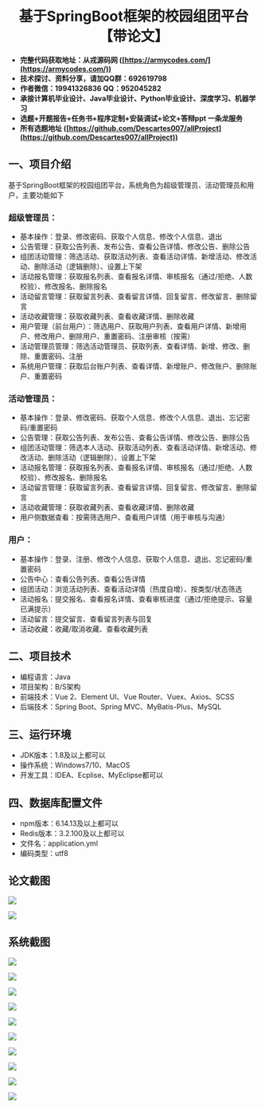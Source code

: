 ﻿<h1 align="center">基于SpringBoot框架的校园组团平台【带论文】</h1></p>

- <b>完整代码获取地址：从戎源码网 ([https://armycodes.com/](https://armycodes.com/))</b>
- <b>技术探讨、资料分享，请加QQ群：692619798</b>
- <b>作者微信：19941326836  QQ：952045282</b>
- <b>承接计算机毕业设计、Java毕业设计、Python毕业设计、深度学习、机器学习</b>
- <b>选题+开题报告+任务书+程序定制+安装调试+论文+答辩ppt 一条龙服务</b>
- <b>所有选题地址 ([https://github.com/Descartes007/allProject](https://github.com/Descartes007/allProject)) </b>

## 一、项目介绍

基于SpringBoot框架的校园组团平台，系统角色为超级管理员、活动管理员和用户，主要功能如下
### 超级管理员：
- 基本操作：登录、修改密码、获取个人信息、修改个人信息、退出
- 公告管理：获取公告列表、发布公告、查看公告详情、修改公告、删除公告
- 组团活动管理：筛选活动、获取活动列表、查看活动详情、新增活动、修改活动、删除活动（逻辑删除）、设置上下架
- 活动报名管理：获取报名列表、查看报名详情、审核报名（通过/拒绝、人数校验）、修改报名、删除报名
- 活动留言管理：获取留言列表、查看留言详情、回复留言、修改留言、删除留言
- 活动收藏管理：获取收藏列表、查看收藏详情、删除收藏
- 用户管理（前台用户）：筛选用户、获取用户列表、查看用户详情、新增用户、修改用户、删除用户、重置密码、注册审核（按需）
- 活动管理员管理：筛选活动管理员、获取列表、查看详情、新增、修改、删除、重置密码、注册
- 系统用户管理：获取后台账户列表、查看详情、新增账户、修改账户、删除账户、重置密码
### 活动管理员：
- 基本操作：登录、修改密码、获取个人信息、修改个人信息、退出、忘记密码/重置密码
- 公告管理：获取公告列表、发布公告、查看公告详情、修改公告、删除公告
- 组团活动管理：筛选本人活动、获取活动列表、查看活动详情、新增活动、修改活动、删除活动（逻辑删除）、设置上下架
- 活动报名管理：获取报名列表、查看报名详情、审核报名（通过/拒绝、人数校验）、修改报名、删除报名
- 活动留言管理：获取留言列表、查看留言详情、回复留言、修改留言、删除留言
- 活动收藏管理：获取收藏列表、查看收藏详情、删除收藏
- 用户侧数据查看：按需筛选用户、查看用户详情（用于审核与沟通）
### 用户：
- 基本操作：登录、注册、修改个人信息、获取个人信息、退出、忘记密码/重置密码
- 公告中心：查看公告列表、查看公告详情
- 组团活动：浏览活动列表、查看活动详情（热度自增）、按类型/状态筛选
- 活动报名：提交报名、查看报名详情、查看审核进度（通过/拒绝提示、容量已满提示）
- 活动留言：提交留言、查看留言列表与回复
- 活动收藏：收藏/取消收藏、查看收藏列表

## 二、项目技术

- 编程语言：Java
- 项目架构：B/S架构
- 前端技术：Vue 2、Element UI、Vue Router、Vuex、Axios、SCSS
- 后端技术：Spring Boot、Spring MVC、MyBatis-Plus、MySQL


## 三、运行环境

- JDK版本：1.8及以上都可以
- 操作系统：Windows7/10、MacOS
- 开发工具：IDEA、Ecplise、MyEclipse都可以

## 四、数据库配置文件

- npm版本：6.14.13及以上都可以
- Redis版本：3.2.100及以上都可以
- 文件名：application.yml
- 编码类型：utf8

## 论文截图

![](screenshot/1.png)

![](screenshot/2.png)

## 系统截图

![](screenshot/3.png)

![](screenshot/4.png)

![](screenshot/5.png)

![](screenshot/6.png)

![](screenshot/7.png)

![](screenshot/8.png)

![](screenshot/9.png)

![](screenshot/10.png)

![](screenshot/11.png)

![](screenshot/12.png)
